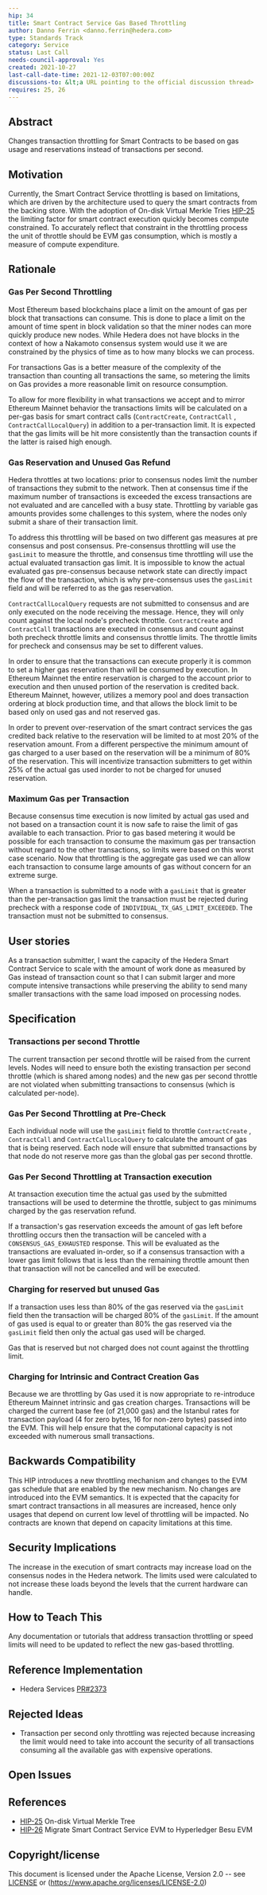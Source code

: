```yaml
---
hip: 34
title: Smart Contract Service Gas Based Throttling
author: Danno Ferrin <danno.ferrin@hedera.com>
type: Standards Track
category: Service
status: Last Call
needs-council-approval: Yes
created: 2021-10-27
last-call-date-time: 2021-12-03T07:00:00Z
discussions-to: &lt;a URL pointing to the official discussion thread>
requires: 25, 26
---
```


## Abstract

Changes transaction throttling for Smart Contracts to be based on gas usage and
reservations instead of transactions per second.

## Motivation

Currently, the Smart Contract Service throttling is based on limitations, which
are driven by the architecture used to query the smart contracts from the
backing store. With the adoption of On-disk Virtual Merkle
Tries [HIP-25](./hip-25.md) the limiting factor for smart contract execution
quickly becomes compute constrained. To accurately reflect that constraint in
the throttling process the unit of throttle should be EVM gas consumption, which
is mostly a measure of compute expenditure.

## Rationale

### Gas Per Second Throttling

Most Ethereum based blockchains place a limit on the amount of gas per block
that transactions can consume. This is done to place a limit on the amount of
time spent in block validation so that the miner nodes can more quickly produce
new nodes. While Hedera does not have blocks in the context of how a Nakamoto
consensus system would use it we are constrained by the physics of time as to
how many blocks we can process.

For transactions Gas is a better measure of the complexity of the transaction
than counting all transactions the same, so metering the limits on Gas provides
a more reasonable limit on resource consumption.

To allow for more flexibility in what transactions we accept and to mirror
Ethereum Mainnet behavior the transactions limits will be calculated on a
per-gas basis for smart contract calls (`ContractCreate`, `ContractCall`
, `ContractCallLocalQuery`) in addition to a per-transaction limit. It is
expected that the gas limits will be hit more consistently than the transaction
counts if the latter is raised high enough.

### Gas Reservation and Unused Gas Refund

Hedera throttles at two locations: prior to consensus nodes limit the number of
transactions they submit to the network. Then at consensus time if the maximum
number of transactions is exceeded the excess transactions are not evaluated and
are cancelled with a busy state. Throttling by variable gas amounts provides
some challenges to this system, where the nodes only submit a share of their
transaction limit.

To address this throttling will be based on two different gas measures at pre
consensus and post consensus. Pre-consensus throttling will use the `gasLimit`
to measure the throttle, and consensus time throttling will use the actual
evaluated transaction gas limit. It is impossible to know the actual evaluated
gas pre-consensus because network state can directly impact the flow of the
transaction, which is why pre-consensus uses the `gasLimit` field and will be
referred to as the gas reservation.

`ContractCallLocalQuery` requests are not submitted to consensus and are only
executed on the node receiving the message. Hence, they will only count against
the local node's precheck throttle. `ContractCreate` and `ContractCall`
transactions are executed in consensus and count against both precheck throttle
limits and consensus throttle limits. The throttle limits for precheck and
consensus may be set to different values.

In order to ensure that the transactions can execute properly it is common to
set a higher gas reservation than will be consumed by execution. In Ethereum
Mainnet the entire reservation is charged to the account prior to execution and
then unused portion of the reservation is credited back. Ethereum Mainnet,
however, utilizes a memory pool and does transaction ordering at block
production time, and that allows the block limit to be based only on used gas
and not reserved gas.

In order to prevent over-reservation of the smart contract services the gas
credited back relative to the reservation will be limited to at most 20% of the
reservation amount. From a different perspective the minimum amount of gas
charged to a user based on the reservation will be a minimum of 80% of the
reservation. This will incentivize transaction submitters to get within 25% of
the actual gas used inorder to not be charged for unused reservation.

### Maximum Gas per Transaction

Because consensus time execution is now limited by actual gas used and not based
on a transaction count it is now safe to raise the limit of gas available to
each transaction. Prior to gas based metering it would be possible for each
transaction to consume the maximum gas per transaction without regard to the
other transactions, so limits were based on this worst case scenario. Now that
throttling is the aggregate gas used we can allow each transaction to consume
large amounts of gas without concern for an extreme surge.

When a transaction is submitted to a node with a `gasLimit` that is greater than
the per-transaction gas limit the transaction must be rejected during precheck
with a response code of `INDIVIDUAL_TX_GAS_LIMIT_EXCEEDED`. The transaction must
not be submitted to consensus.

<!-- todo propose a number and justify why.  Deploying a 24Kib Contract requires 6,533,640 gas minimum with London deposit costs. -->

## User stories

As a transaction submitter, I want the capacity of the Hedera Smart Contract
Service to scale with the amount of work done as measured by Gas instead of
transaction count so that I can submit larger and more compute intensive
transactions while preserving the ability to send many smaller transactions with
the same load imposed on processing nodes.

## Specification

### Transactions per second Throttle

The current transaction per second throttle will be raised from the current
levels. Nodes will need to ensure both the existing transaction per second
throttle (which is shared among nodes) and the new gas per second throttle are
not violated when submitting transactions to consensus (which is calculated
per-node).

### Gas Per Second Throttling at Pre-Check

Each individual node will use the `gasLimit` field to throttle `ContractCreate`
, `ContractCall` and `ContractCallLocalQuery` to calculate the amount of gas
that is being reserved. Each node will ensure that submitted transactions by
that node do not reserve more gas than the global gas per second throttle.

### Gas Per Second Throttling at Transaction execution

At transaction execution time the actual gas used by the submitted transactions
will be used to determine the throttle, subject to gas minimums charged by the
gas reservation refund.

If a transaction's gas reservation exceeds the amount of gas left before
throttling occurs then the transaction will be canceled with
a `CONSENSUS_GAS_EXHAUSTED` response. This will be evaluated as the transactions
are evaluated in-order, so if a consensus transaction with a lower gas limit
follows that is less than the remaining throttle amount then that transaction
will not be cancelled and will be executed.

### Charging for reserved but unused Gas

If a transaction uses less than 80% of the gas reserved via the `gasLimit` field
then the transaction will be charged 80% of the `gasLimit`. If the amount of gas
used is equal to or greater than 80% the gas reserved via the `gasLimit` field
then only the actual gas used will be charged.

Gas that is reserved but not charged does not count against the throttling
limit.

### Charging for Intrinsic and Contract Creation Gas

Because we are throttling by Gas used it is now appropriate to re-introduce
Ethereum Mainnet intrinsic and gas creation charges. Transactions will be
charged the current base fee (of 21,000 gas) and the Istanbul rates for
transaction payload (4 for zero bytes, 16 for non-zero bytes) passed into the
EVM. This will help ensure that the computational capacity is not exceeded with
numerous small transactions.

## Backwards Compatibility

This HIP introduces a new throttling mechanism and changes to the EVM gas
schedule that are enabled by the new mechanism. No changes are introduced into
the EVM semantics. It is expected that the capacity for smart contract
transactions in all measures are increased, hence only usages that depend on
current low level of throttling will be impacted. No contracts are known that
depend on capacity limitations at this time.

## Security Implications

The increase in the execution of smart contracts may increase load on the
consensus nodes in the Hedera network. The limits used were calculated to not
increase these loads beyond the levels that the current hardware can handle.

## How to Teach This

Any documentation or tutorials that address transaction throttling or speed
limits will need to be updated to reflect the new gas-based throttling.

## Reference Implementation

- Hedera
  Services [PR#2373](https://github.com/hashgraph/hedera-services/pull/2373/)

## Rejected Ideas

- Transaction per second only throttling was rejected because increasing the
  limit would need to take into account the security of all transactions
  consuming all the available gas with expensive operations.

## Open Issues

## References

- [HIP-25](./hip-25.md) On-disk Virtual Merkle Tree
- [HIP-26](./hip-26.md) Migrate Smart Contract Service EVM to Hyperledger Besu
  EVM

## Copyright/license

This document is licensed under the Apache License, Version 2.0 --
see [LICENSE](../LICENSE) or (https://www.apache.org/licenses/LICENSE-2.0)
